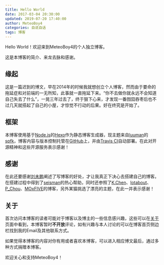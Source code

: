 ```yaml
---
title: Hello World
date: 2017-03-04 20:30:00
updated: 2019-07-20 17:40:00
author: MeteoBoy4
categories: 自说自话
tags: 博客
---
```


Hello World！欢迎来到MeteoBoy4的个人独立博客。

这是本博客的简介、来龙去脉和感谢。

<!--more-->

## 缘起

这是一篇迟到的博文，早在2014年的时候我就想创立个人博客，然而由于要命的拖延症和对前端的一无所知，此事就一直拖延下来。“你不去做你就永远不会知道自己失去了什么”，一晃三年过去了，终于狠下心来，才发现一番囫囵吞枣后也不过几天就搭起了自己的小屋，才惊觉不行动的后果。好在终究是开始了。

## 框架
本博客使用基于[Node.js][]的[Hexo][]作为静态博客生成器，现主题来自[luuman][]的[spfk][]，博客内容与版本控制托管在[GitHub][]上，并由[Travis CI][]自动部署。在此对开源精神和这些开源服务表示感谢！

## 感谢
在此还要感谢[刘未鹏][]阐述了写博客的好处，才让我真正下决心去搭建自己的博客。在搭建过程中得到了[seisman][]的热心帮助，同时还参照了[K.Chen][]、[lotabout][]、[P_Chou][]、[MOxFIVE][]的博客，另外某猫挑选了漂亮的主题，在此一并表示感谢！

## 关于
首次访问本博客的读者可能对于博客以及博主的一些信息感兴趣，这些可以在[关于][]页面中看到，本博客暂时**不开放**评论，如有兴趣与本人讨论的可以在博客首页侧边栏找到我的Email及其他联系方式。

如果觉得本博客的内容对你有用或者喜欢本博客，可以进入相应博文最后，通过多种方式捐赠本博客。



欢迎关心和支持MeteoBoy4！


[Node.js]: https://nodejs.org
[Hexo]: https://hexo.io
[luuman]: https://github.com/luuman
[spfk]: https://github.com/luuman/hexo-theme-spfk
[GitHub]: https://github.com/MeteoBoy4
[刘未鹏]: http://mindhacks.cn/
[seisman]: https://seisman.info/
[K.Chen]: http://kchen.cc/
[lotabout]: http://lotabout.github.io/
[P_Chou]: http://www.pchou.info/
[MOxFIVE]: http://moxfive.xyz/
[Travis CI]: https://www.travis-ci.org/
[关于]: http://www.meteoboy.com/about/
